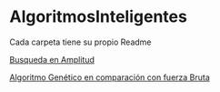 # AlgoritmosInteligentes

Cada carpeta tiene su propio Readme

[Busqueda en Amplitud](BusquedaAmplitud)

[Algoritmo Genético en comparación con fuerza Bruta](AlgoritmoGenetico)
